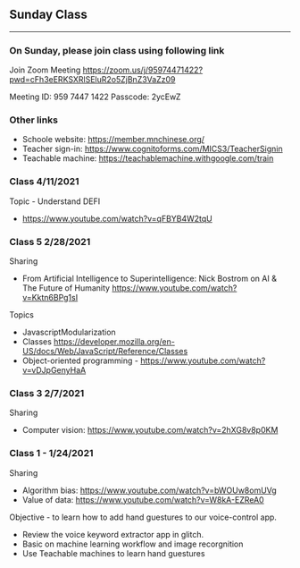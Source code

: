 

## Sunday Class 
---

### On Sunday, please join class using following link

Join Zoom Meeting
https://zoom.us/j/95974471422?pwd=cFh3eERKSXRlSEluR2o5ZjBnZ3VaZz09

Meeting ID: 959 7447 1422
Passcode: 2ycEwZ

### Other links
- Schoole website: https://member.mnchinese.org/
- Teacher sign-in: https://www.cognitoforms.com/MICS3/TeacherSignin
- Teachable machine: https://teachablemachine.withgoogle.com/train

### Class 4/11/2021
Topic - Understand DEFI

- https://www.youtube.com/watch?v=qFBYB4W2tqU


### Class 5 2/28/2021
Sharing
- From Artificial Intelligence to Superintelligence: Nick Bostrom on AI & The Future of Humanity https://www.youtube.com/watch?v=Kktn6BPg1sI

Topics
- JavascriptModularization
- Classes https://developer.mozilla.org/en-US/docs/Web/JavaScript/Reference/Classes
- Object-oriented programming - https://www.youtube.com/watch?v=vDJpGenyHaA

### Class 3 2/7/2021
Sharing
- Computer vision: https://www.youtube.com/watch?v=2hXG8v8p0KM


### Class 1 - 1/24/2021

Sharing
- Algorithm bias: https://www.youtube.com/watch?v=bWOUw8omUVg
- Value of data: https://www.youtube.com/watch?v=W8kA-EZReA0

Objective - to learn how to add hand guestures to our voice-control app.

- Review the voice keyword extractor app in glitch. 
- Basic on machine learning workflow and image recorgnition
- Use Teachable machines to learn hand guestures



